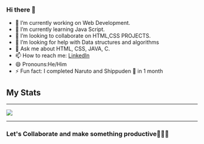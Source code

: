  ### Hi there 👋
<!--
**ParthJohri/ParthJohri** is a ✨ _special_ ✨ repository because its `README.md` (this file) appears on your GitHub profile.
 -->
- 🔭 I’m currently working on Web Development.
- 🌱 I’m currently learning Java Script.
- 👯 I’m looking to collaborate on HTML,CSS PROJECTS.
- 🤔 I’m looking for help with Data structures and algorithms
- 💬 Ask me about HTML, CSS, JAVA, C.
- 📫 How to reach me: <a href="https://www.linkedin.com/in/parthjohri07/">LinkedIn</a>
- 😄 Pronouns:He/Him
- ⚡ Fun fact: I completed Naruto and Shippuden 🍜 in 1 month
<h2>My Stats</h2>
<hr>
 <img src="https://github-readme-stats.vercel.app/api?username=ParthJohri&&show_icons=true&title_color=348781&icon_color=008b8b&text_color=008B8B&bg_color=E0FFFF">
<hr>
<h3>Let's Collaborate and make something productive👨🏽‍💻</h3>
